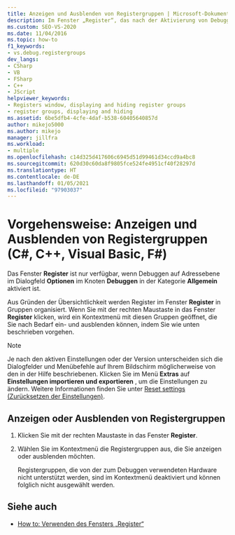 ```yaml
---
title: Anzeigen und Ausblenden von Registergruppen | Microsoft-Dokumentation
description: Im Fenster „Register“, das nach der Aktivierung von Debuggen auf Adressebene verfügbar ist, werden Register in Gruppen organisiert. Hier erfahren Sie, wie Sie festlegen, welche Gruppen angezeigt werden.
ms.custom: SEO-VS-2020
ms.date: 11/04/2016
ms.topic: how-to
f1_keywords:
- vs.debug.registergroups
dev_langs:
- CSharp
- VB
- FSharp
- C++
- JScript
helpviewer_keywords:
- Registers window, displaying and hiding register groups
- register groups, displaying and hiding
ms.assetid: 6be5dfb4-4cfe-4daf-b538-60405640857d
author: mikejo5000
ms.author: mikejo
manager: jillfra
ms.workload:
- multiple
ms.openlocfilehash: c14d325d417606c6945d51d99461d34ccd9a4bc8
ms.sourcegitcommit: 620d30c60da8f9805fce524fe4951cf40f28297d
ms.translationtype: HT
ms.contentlocale: de-DE
ms.lasthandoff: 01/05/2021
ms.locfileid: "97903037"
---
```

# <a name="how-to-display-and-hide-register-groups-c-c-visual-basic-f"></a>Vorgehensweise: Anzeigen und Ausblenden von Registergruppen (C#, C++, Visual Basic, F#)

Das Fenster **Register** ist nur verfügbar, wenn Debuggen auf Adressebene im Dialogfeld **Optionen** im Knoten **Debuggen** in der Kategorie **Allgemein** aktiviert ist.

Aus Gründen der Übersichtlichkeit werden Register im Fenster **Register** in Gruppen organisiert. Wenn Sie mit der rechten Maustaste in das Fenster **Register** klicken, wird ein Kontextmenü mit diesen Gruppen geöffnet, die Sie nach Bedarf ein- und ausblenden können, indem Sie wie unten beschrieben vorgehen.

> [!NOTE]
> Je nach den aktiven Einstellungen oder der Version unterscheiden sich die Dialogfelder und Menübefehle auf Ihrem Bildschirm möglicherweise von den in der Hilfe beschriebenen. Klicken Sie im Menü **Extras** auf **Einstellungen importieren und exportieren** , um die Einstellungen zu ändern. Weitere Informationen finden Sie unter [Reset settings (Zurücksetzen der Einstellungen)](../ide/environment-settings.md#reset-settings).

## <a name="display-or-hide-register-groups"></a>Anzeigen oder Ausblenden von Registergruppen

1. Klicken Sie mit der rechten Maustaste in das Fenster **Register**.

2. Wählen Sie im Kontextmenü die Registergruppen aus, die Sie anzeigen oder ausblenden möchten.

     Registergruppen, die von der zum Debuggen verwendeten Hardware nicht unterstützt werden, sind im Kontextmenü deaktiviert und können folglich nicht ausgewählt werden.

## <a name="see-also"></a>Siehe auch

- [How to: Verwenden des Fensters „Register“](../debugger/how-to-use-the-registers-window.md)